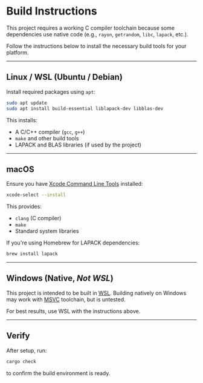 # Build Instructions

This project requires a working C compiler toolchain because some dependencies use native code (e.g., `rayon`, `getrandom`, `libc`, `lapack`, etc.).

Follow the instructions below to install the necessary build tools for your platform.

---

## Linux / WSL (Ubuntu / Debian)

Install required packages using `apt`:

```bash
sudo apt update
sudo apt install build-essential liblapack-dev libblas-dev
```

This installs:

* A C/C++ compiler (`gcc`, `g++`)
* `make` and other build tools
* LAPACK and BLAS libraries (if used by the project)

---

## macOS

Ensure you have [Xcode Command Line Tools](https://developer.apple.com/xcode/resources/) installed:

```bash
xcode-select --install
```

This provides:

* `clang` (C compiler)
* `make`
* Standard system libraries

If you're using Homebrew for LAPACK dependencies:

```bash
brew install lapack
```

---

## Windows (Native, *Not WSL*)

This project is intended to be built in [WSL](https://learn.microsoft.com/en-us/windows/wsl/). Building natively on Windows may work with [MSVC](https://visualstudio.microsoft.com/) toolchain, but is untested.

For best results, use WSL with the instructions above.

---

## Verify

After setup, run:

```bash
cargo check
```

to confirm the build environment is ready.

